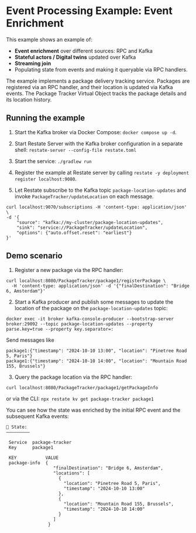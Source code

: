 # Event Processing Example: Event Enrichment

This example shows an example of:
- **Event enrichment** over different sources: RPC and Kafka
- **Stateful actors / Digital twins** updated over Kafka
- **Streaming join**
- Populating state from events and making it queryable via RPC handlers.

The example implements a package delivery tracking service.
Packages are registered via an RPC handler, and their location is updated via Kafka events.
The Package Tracker Virtual Object tracks the package details and its location history.

## Running the example

1. Start the Kafka broker via Docker Compose: `docker compose up -d`.

2. Start Restate Server with the Kafka broker configuration in a separate shell: `restate-server --config-file restate.toml`

3. Start the service: `./gradlew run`

4. Register the example at Restate server by calling
   `restate -y deployment register localhost:9080`.

5. Let Restate subscribe to the Kafka topic `package-location-updates` and invoke `PackageTracker/updateLocation` on each message.
```shell
curl localhost:9070/subscriptions -H 'content-type: application/json' \
-d '{
    "source": "kafka://my-cluster/package-location-updates",
    "sink": "service://PackageTracker/updateLocation",
    "options": {"auto.offset.reset": "earliest"}
}'
```

## Demo scenario

1. Register a new package via the RPC handler:
```shell
curl localhost:8080/PackageTracker/package1/registerPackage \
  -H 'content-type: application/json' -d '{"finalDestination": "Bridge 6, Amsterdam"}'
```

2. Start a Kafka producer and publish some messages to update the location of the package on the `package-location-updates` topic:
```shell
docker exec -it broker kafka-console-producer --bootstrap-server broker:29092 --topic package-location-updates --property parse.key=true --property key.separator=:
```
Send messages like
```
package1:{"timestamp": "2024-10-10 13:00", "location": "Pinetree Road 5, Paris"}
package1:{"timestamp": "2024-10-10 14:00", "location": "Mountain Road 155, Brussels"}
```

3. Query the package location via the RPC handler:
```shell
curl localhost:8080/PackageTracker/package1/getPackageInfo
```
or via the CLI: `npx restate kv get package-tracker package1`

You can see how the state was enriched by the initial RPC event and the subsequent Kafka events:
```
🤖 State:
―――――――――
                          
 Service  package-tracker 
 Key      package1        

 KEY           VALUE                                            
 package-info  {                                                
                  "finalDestination": "Bridge 6, Amsterdam",  
                  "locations": [                                 
                    {                                            
                      "location": "Pinetree Road 5, Paris",      
                      "timestamp": "2024-10-10 13:00"            
                    },                                            
                    {                                            
                      "location": "Mountain Road 155, Brussels", 
                      "timestamp": "2024-10-10 14:00"            
                    }                                            
                  ]                                              
                }  
```